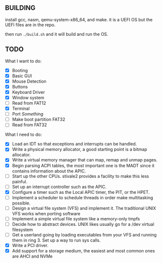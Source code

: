 ## BUILDING

install gcc, nasm, qemu-system-x86_64, and make. it is a UEFI OS but the UEFI files are in the repo.

then run ``./build.sh`` and it will build and run the OS.

## TODO

What I want to do: 
- [X] Booting 
- [X] Basic GUI 
- [X] Mouse Detection 
- [X] Buttons
- [X] Keyboard Driver
- [X] Window system
- [ ] Read from FAT12
- [X] Terminal
- [ ] Port *Something*
- [ ] Make boot partition FAT32
- [ ] Read from FAT32

What I need to do:
- [X] Load an IDT so that exceptions and interrupts can be handled.
- [X] Write a physical memory allocator, a good starting point is a bitmap allocator.
- [X] Write a virtual memory manager that can map, remap and unmap pages.
- [X] Begin parsing ACPI tables, the most important one is the MADT since it contains information about the APIC.
- [ ] Start up the other CPUs. stivale2 provides a facility to make this less painful.
- [ ] Set up an interrupt controller such as the APIC.
- [X] Configure a timer such as the Local APIC timer, the PIT, or the HPET.
- [ ] Implement a scheduler to schedule threads in order make multitasking possible.
- [ ] Design a virtual file system (VFS) and implement it. The traditional UNIX VFS works  when porting software
- [ ] Implement a simple virtual file system like a memory-only tmpfs
- [ ] Decide how to abstract devices. UNIX likes usually go for a /dev virtual filesystem 
- [ ] Get a userland going by loading executables from your VFS and running them in ring 3. Set up a way to run sys calls.
- [X] Write a PCI driver.
- [X] Add support for a storage medium, the easiest and most common ones are AHCI and NVMe